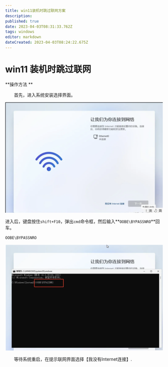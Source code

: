 ```yaml
---
title: win11装机时跳过联网方案
description: 
published: true
date: 2023-04-03T08:31:33.762Z
tags: windows
editor: markdown
dateCreated: 2023-04-03T08:24:22.675Z
---
```


# win11 装机时跳过联网

**操作方法 **

　　首先，进入系统安装选择界面。

![win1101](./win11开机时跳过联网.assets/win1101.png)

进入后，键盘按住`shift+F10`，弹出`cmd`命令框，然后输入**`OOBE\BYPASSNRO`**回车。
```bash
OOBE\BYPASSNRO
```

![win1102](./win11开机时跳过联网.assets/win1102.png)

　　等待系统重启，在提示联网界面选择【我没有Internet连接】.